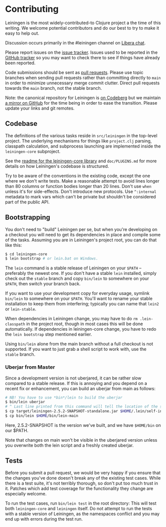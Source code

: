 # Contributing

Leiningen is the most widely-contributed-to Clojure project a the time
of this writing. We welcome potential contributors and do our best to
try to make it easy to help out.

Discussion occurs primarily in the #leiningen channel on [Libera
chat](https://libera.chat).

Please report issues on the
[issue
tracker](https://codeberg.org/leiningen/leiningen/issues). Issues used
to be reported in the [GitHub
tracker](https://github.com/technomancy/leiningen/issues) so you may
want to check there to see if things have already been reported.

Code submissions should be sent as [pull
requests](https://codeberg.org/leiningen/leiningen/pulls). Please
use topic branches when sending pull requests rather than committing
directly to `main` in order to minimize unnecessary merge commit
clutter. Direct pull requests towards the `main` branch, not the
stable branch.

Note: the canonical repository for Leiningen is [on
Codeberg](https://codeberg.org/leiningen/leiningen) but we maintain [a
mirror on GitHub](https://github.com/technomancy/leiningen) for the
time being in order to ease the transition. Please update your links
and git remotes.

## Codebase

The definitions of the various tasks reside in `src/leiningen` in the
top-level project. The underlying mechanisms for things like
`project.clj` parsing, classpath calculation, and subprocess launching
are implemented inside the `leiningen-core` subproject.

See the
[readme for the leiningen-core library](https://codeberg.org/leiningen/leiningen/src/main/leiningen-core/README.md)
and `doc/PLUGINS.md` for more details on how Leiningen's codebase is
structured.

Try to be aware of the conventions in the existing code, except the
one where we don't write tests. Make a reasonable attempt to avoid
lines longer than 80 columns or function bodies longer than 20
lines. Don't use `when` unless it's for side-effects. Don't introduce
new protocols. Use `^:internal` metadata to mark vars which can't be
private but shouldn't be considered part of the public API.

## Bootstrapping

You don't need to "build" Leiningen per se, but when you're developing on a
checkout you will need to get its dependencies in place and compile some of the
tasks. Assuming you are in Leiningen's project root, you can do that like this:

```bash
$ cd leiningen-core
$ lein bootstrap # or lein.bat on Windows.
```

The `lein` command is a stable release of Leiningen on your `$PATH` – preferably
the newest one. If you don't have a stable `lein` installed, simply check out
the `stable` branch and copy `bin/lein` to somewhere on your `$PATH`, then
switch your branch back.

If you want to use your development copy for everyday usage, symlink
`bin/lein` to somewhere on your `$PATH`. You'll want to rename your
stable installation to keep them from interfering; typically you can
name that `lein2` or `lein-stable`.

When dependencies in Leiningen change, you may have to do `rm .lein-classpath`
in the project root, though in most cases this will be done automatically. If
dependencies in leiningen-core change, you have to redo the `lein bootstrap`
step mentioned earlier.

Using `bin/lein` alone from the main branch without a full checkout
is not supported. If you want to just grab a shell script to work
with, use the `stable` branch.

### Uberjar from Master

Since a development version is not uberjared, it can be rather slow compared to
a stable release. If this is annoying and you depend on a recent fix or
enhancement, you can build an uberjar from main as follows:

```bash
# NB! You have to use *bin*/lein to build the uberjar
$ bin/lein uberjar
# ^ Last line printed from this command will tell the location of the standalone
$ cp target/leiningen-2.5.2-SNAPSHOT-standalone.jar $HOME/.lein/self-installs
$ cp bin/lein $HOME/bin/lein-main
```

Here, 2.5.2-SNAPSHOT is the version we've built, and we have `$HOME/bin` on our
$PATH.

Note that changes on main won't be visible in the uberjared version unless you
overwrite both the lein script and a freshly created uberjar.

## Tests

Before you submit a pull request, we would be very happy if you ensure
that the changes you've done doesn't break any of the existing test cases. While
there is a test suite, it's not terribly thorough, so don't put too much trust
in it. Patches which add test coverage for the functionality they change are
especially welcome.

To run the test cases, run `bin/lein test` in the root directory: This will test
both `leiningen-core` and `leiningen` itself. Do not attempt to run the tests
with a stable version of Leiningen, as the namespaces conflict and you may end
up with errors during the test run.
